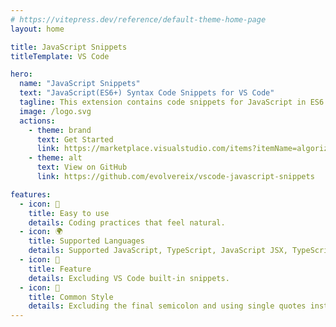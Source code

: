 ```yaml
---
# https://vitepress.dev/reference/default-theme-home-page
layout: home

title: JavaScript Snippets
titleTemplate: VS Code

hero:
  name: "JavaScript Snippets"
  text: "JavaScript(ES6+) Syntax Code Snippets for VS Code"
  tagline: This extension contains code snippets for JavaScript in ES6 syntax for VS Code editor.
  image: /logo.svg
  actions:
    - theme: brand
      text: Get Started
      link: https://marketplace.visualstudio.com/items?itemName=algorizen.javascript-snippets
    - theme: alt
      text: View on GitHub
      link: https://github.com/evolvereix/vscode-javascript-snippets

features:
  - icon: 📝
    title: Easy to use
    details: Coding practices that feel natural.
  - icon: 🌍
    title: Supported Languages
    details: Supported JavaScript, TypeScript, JavaScript JSX, TypeScript TSX, HTML, Vue
  - icon: 🚀
    title: Feature
    details: Excluding VS Code built-in snippets.
  - icon: 🌳
    title: Common Style
    details: Excluding the final semicolon and using single quotes instead of double quotes.
---
```


